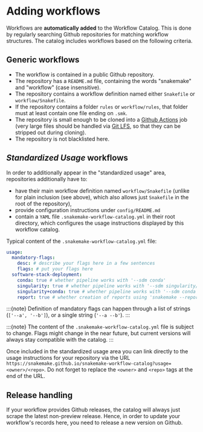 
# Adding workflows

Workflows are **automatically added** to the Workflow Catalog. This is done by regularly searching Github repositories for matching workflow structures. The catalog includes workflows based on the following criteria.

## Generic workflows

- The workflow is contained in a public Github repository.
- The repository has a `README.md` file, containing the words "snakemake" and "workflow" (case insensitive).
- The repository contains a workflow definition named either `Snakefile` or `workflow/Snakefile`.
- If the repository contains a folder `rules` or `workflow/rules`, that folder must at least contain one file ending on `.smk`.
- The repository is small enough to be cloned into a [Github Actions](https://docs.github.com/en/actions/about-github-actions/understanding-github-actions) job (very large files should be handled via [Git LFS](https://docs.github.com/en/repositories/working-with-files/managing-large-files), so that they can be stripped out during cloning).
- The repository is not blacklisted here.

## *Standardized Usage* workflows

In order to additionally appear in the "standardized usage" area, repositories additionally have to:

- have their main workflow definition named `workflow/Snakefile` (unlike for plain inclusion (see above), which also allows just `Snakefile` in the root of the repository),
- provide configuration instructions under `config/README.md`
- contain a `YAML` file `.snakemake-workflow-catalog.yml` in their root directory, which configures the usage instructions displayed by this workflow catalog.

Typical content of the `.snakemake-workflow-catalog.yml` file:

```yaml
usage:
  mandatory-flags:
    desc: # describe your flags here in a few sentences
    flags: # put your flags here
  software-stack-deployment:
    conda: true # whether pipeline works with '--sdm conda'
    singularity: true # whether pipeline works with '--sdm singularity/apptainer'
    singularity+conda: true # whether pipeline works with '--sdm conda singularity/apptainer'
    report: true # whether creation of reports using 'snakemake --report report.zip' is supported
```

:::{note}
Definition of mandatory flags can happen through a list of strings (`['--a', '--b']`), or a single string (`'--a --b'`).
:::

:::{note}
The content of the `.snakemake-workflow-catalog.yml` file is subject to change. Flags might change in the near future, but current versions will always stay compatible with the catalog. 
:::

Once included in the standardized usage area you can link directly to the usage instructions for your repository via the URL `https://snakemake.github.io/snakemake-workflow-catalog?usage=<owner>/<repo>`. Do not forget to replace the `<owner>` and `<repo>` tags at the end of the URL.

## Release handling

If your workflow provides Github releases, the catalog will always just scrape the latest non-preview release. Hence, in order to update your workflow's records here, you need to release a new version on Github.
